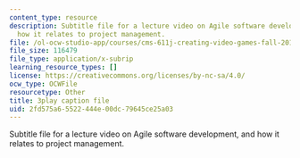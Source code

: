 ```yaml
---
content_type: resource
description: Subtitle file for a lecture video on Agile software development, and
  how it relates to project management.
file: /ol-ocw-studio-app/courses/cms-611j-creating-video-games-fall-2014/2fd575a65522444e00dc79645ce25a03_UxMpn92vGXs.srt
file_size: 116479
file_type: application/x-subrip
learning_resource_types: []
license: https://creativecommons.org/licenses/by-nc-sa/4.0/
ocw_type: OCWFile
resourcetype: Other
title: 3play caption file
uid: 2fd575a6-5522-444e-00dc-79645ce25a03
---
```

Subtitle file for a lecture video on Agile software development, and how it relates to project management.